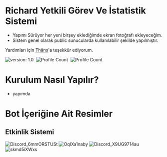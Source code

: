 # Richard Yetkili Görev Ve İstatistik Sistemi

- Yapımı Sürüyor her yeni birşey eklediğimde ekran fotoğrafı ekleyeceğim.
- Sistem genel olarak public sunucularda kullanılabilir şekilde yapılmıştır.

Yardımları için [Thâns](https://github.com/ThansEX)'a teşekkür ediyorum.

![version: 1.0](https://img.shields.io/badge/Version-1.0-informational&color=yellow)&nbsp;
![Profile Count](https://komarev.com/ghpvc/?username=richardsistemler&color=blue)&nbsp;
![Profile Count](https://komarev.com/ghpvc/?username=richard-staff-stat&label=Project%20visits&color=blueviolet)&nbsp;


# Kurulum Nasıl Yapılır?
- yapımda
# Bot İçeriğine Ait Resimler

## Etkinlik Sistemi
![Discord_6mmORSTUSt](https://user-images.githubusercontent.com/97298322/149664775-f497b03f-59a2-49de-b2b8-b89f39b70bd9.png)
![OqIXa1naby](https://user-images.githubusercontent.com/97298322/149664781-fc31bb6c-7dcb-4e47-a867-f6231b6fe63b.png)
![Discord_X9UG9714au](https://user-images.githubusercontent.com/97298322/149664780-7d5b8de3-460f-43b5-acf5-34a564c7a375.png)
![skmd5iXWxs](https://user-images.githubusercontent.com/97298322/149664786-15139ade-a084-4f74-be15-44fe0c9291ec.png)
